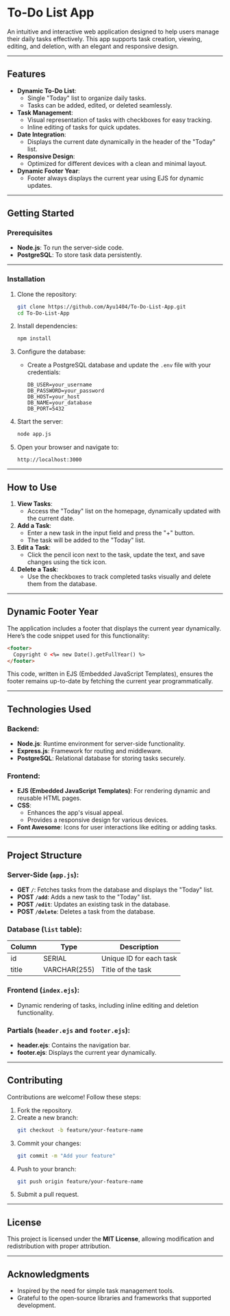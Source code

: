 # **To-Do List App**

An intuitive and interactive web application designed to help users manage their daily tasks effectively. This app supports task creation, viewing, editing, and deletion, with an elegant and responsive design.

---

## **Features**
- **Dynamic To-Do List**:
  - Single "Today" list to organize daily tasks.
  - Tasks can be added, edited, or deleted seamlessly.
- **Task Management**:
  - Visual representation of tasks with checkboxes for easy tracking.
  - Inline editing of tasks for quick updates.
- **Date Integration**:
  - Displays the current date dynamically in the header of the "Today" list.
- **Responsive Design**:
  - Optimized for different devices with a clean and minimal layout.
- **Dynamic Footer Year**:
  - Footer always displays the current year using EJS for dynamic updates.

---

## **Getting Started**

### **Prerequisites**
- **Node.js**: To run the server-side code.
- **PostgreSQL**: To store task data persistently.

---

### **Installation**
1. Clone the repository:
   ```bash
   git clone https://github.com/Ayu1404/To-Do-List-App.git
   cd To-Do-List-App
   ```

2. Install dependencies:
   ```bash
   npm install
   ```

3. Configure the database:
   - Create a PostgreSQL database and update the `.env` file with your credentials:
     ```plaintext
     DB_USER=your_username
     DB_PASSWORD=your_password
     DB_HOST=your_host
     DB_NAME=your_database
     DB_PORT=5432
     ```

4. Start the server:
   ```bash
   node app.js
   ```

5. Open your browser and navigate to:
   ```plaintext
   http://localhost:3000
   ```

---

## **How to Use**
1. **View Tasks**:
   - Access the "Today" list on the homepage, dynamically updated with the current date.
2. **Add a Task**:
   - Enter a new task in the input field and press the "+" button.
   - The task will be added to the "Today" list.
3. **Edit a Task**:
   - Click the pencil icon next to the task, update the text, and save changes using the tick icon.
4. **Delete a Task**:
   - Use the checkboxes to track completed tasks visually and delete them from the database.

---

## **Dynamic Footer Year**
The application includes a footer that displays the current year dynamically. Here’s the code snippet used for this functionality:

```html
<footer>
  Copyright © <%= new Date().getFullYear() %>
</footer>
```

This code, written in EJS (Embedded JavaScript Templates), ensures the footer remains up-to-date by fetching the current year programmatically.

---

## **Technologies Used**
### **Backend**:
- **Node.js**: Runtime environment for server-side functionality.
- **Express.js**: Framework for routing and middleware.
- **PostgreSQL**: Relational database for storing tasks securely.

### **Frontend**:
- **EJS (Embedded JavaScript Templates)**: For rendering dynamic and reusable HTML pages.
- **CSS**:
  - Enhances the app's visual appeal.
  - Provides a responsive design for various devices.
- **Font Awesome**: Icons for user interactions like editing or adding tasks.

---

## **Project Structure**
### **Server-Side (`app.js`)**:
- **GET `/`**: Fetches tasks from the database and displays the "Today" list.
- **POST `/add`**: Adds a new task to the "Today" list.
- **POST `/edit`**: Updates an existing task in the database.
- **POST `/delete`**: Deletes a task from the database.

### **Database (`list` table)**:
| Column | Type         | Description             |
|--------|--------------|-------------------------|
| id     | SERIAL       | Unique ID for each task |
| title  | VARCHAR(255) | Title of the task       |

### **Frontend (`index.ejs`)**:
- Dynamic rendering of tasks, including inline editing and deletion functionality.

### **Partials (`header.ejs` and `footer.ejs`)**:
- **header.ejs**: Contains the navigation bar.
- **footer.ejs**: Displays the current year dynamically.

---

## **Contributing**
Contributions are welcome! Follow these steps:
1. Fork the repository.
2. Create a new branch:
   ```bash
   git checkout -b feature/your-feature-name
   ```
3. Commit your changes:
   ```bash
   git commit -m "Add your feature"
   ```
4. Push to your branch:
   ```bash
   git push origin feature/your-feature-name
   ```
5. Submit a pull request.

---

## **License**
This project is licensed under the **MIT License**, allowing modification and redistribution with proper attribution.

---

## **Acknowledgments**
- Inspired by the need for simple task management tools.
- Grateful to the open-source libraries and frameworks that supported development.

